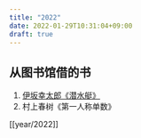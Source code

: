 ```yaml
---
title: "2022"
date: 2022-01-29T10:31:04+09:00
draft: true
---
```


## 从图书馆借的书

1. [伊坂幸太郎《潜水艇》](/cn/diary/20220129)
2. 村上春树《第一人称单数》

[[year/2022]]
